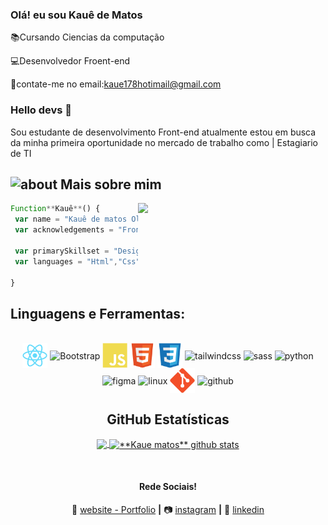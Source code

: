 ### Olá! eu sou Kauê de Matos

 📚Cursando Ciencias da computação
 
💻Desenvolvedor Froent-end

📩contate-me no email:kaue178hotimail@gmail.com
 
 ### Hello devs 👋

Sou estudante de desenvolvimento Front-end atualmente estou em busca da minha primeira oportunidade no mercado de trabalho como | Estagiario de TI

## <img width="45" alt="about" src="https://cdn.jsdelivr.net/gh/devicons/devicon/icons/javascript/javascript-plain.svg"> Mais sobre mim

<img align="right" width="300" src="![image](https://user-images.githubusercontent.com/98132837/211220797-372f0236-75f4-4cf8-864c-09c7e25121cb.png)
" />

```javascript
Function**Kauê**() {
 var name = "Kauê de matos Oliveira"
 var acknowledgements = "Front-end,Design UI/UX / Back-end"
 
 var primarySkillset = "Design UI/UX,Design Responsivo/Criação de sites - Voltade de aprender"
 var languages = "Html","Css" "Python", "JavaScript", "React"

}
```

## **Linguagens e Ferramentas:**  

 <div align="center" valign="top"><br>
  <img align="center" alt="React" height="40" width="40" src="https://raw.githubusercontent.com/devicons/devicon/master/icons/react/react-original.svg">
  <img align="center" alt="Bootstrap" height="40" width="40" src="https://cdn.jsdelivr.net/gh/devicons/devicon/icons/bootstrap/bootstrap-original-wordmark.svg">
  <img align="center" alt="Js" height="40" width="40" src="https://raw.githubusercontent.com/devicons/devicon/master/icons/javascript/javascript-plain.svg">
  <img align="center" alt="HTML" height="40" width="40" src="https://raw.githubusercontent.com/devicons/devicon/master/icons/html5/html5-original.svg">
  <img align="center" alt="CSS" height="40" width="40" src="https://raw.githubusercontent.com/devicons/devicon/master/icons/css3/css3-original.svg">
  <img align="center" alt="tailwindcss" height="40" width="40" src="https://cdn.jsdelivr.net/gh/devicons/devicon/icons/tailwindcss/tailwindcss-plain.svg"/>
  <img align="center" alt="sass"  height="40" width="40" src="https://cdn.jsdelivr.net/gh/devicons/devicon/icons/sass/sass-original.svg" />
  <img align="center" alt="python" height="40" width="40" src="https://cdn.jsdelivr.net/gh/devicons/devicon/icons/python/python-original.svg">
 <img align="center" alt="figma" height="40" width="40" src="https://cdn.jsdelivr.net/gh/devicons/devicon/icons/figma/figma-original.svg">
   <img align="center" alt="linux" height="40" width="40" src="https://cdn.jsdelivr.net/gh/devicons/devicon/icons/linux/linux-original.svg" />
  <img align="center" alt="git" height="40" width="40" src="https://raw.githubusercontent.com/devicons/devicon/master/icons/git/git-original.svg">
  <img align="center" alt="github" height="40" width="40" src="https://github.com/duribeiro/duribeiro/blob/main/assets/GitHub.png">
  

## **GitHub Estatísticas**

<a href="https://github.com/ikauematos">
  <img align="center" width = "300px"src="https://github-readme-stats.vercel.app/api/top-langs/?username=ikauematos&theme=moltack&hide_langs_below=1" />
</a>

<a href="https://github.com/ikauematos">
 <img align="center" src="https://github-readme-stats.vercel.app/api?username=ikauematos&show_icons=true&theme=moltack&line_height=27" alt="**Kaue matos** github stats"/>
</a>

[website - Portfolio]: https://ikauematos.github.io/Portfolio/
[instagram]: https://www.instagram.com/kauematos2003/
[linkedin]: https://www.linkedin.com/in/kauê-matos-oliveira-a76410213/
<br>

#### Rede Sociais!

🏡 [website - Portfolio][website - Portfolio] **|** 
📷 [instagram][instagram] **|** 
👔 [linkedin][linkedin]
  
 
</div>



